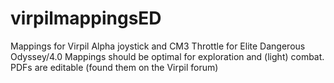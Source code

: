 # virpilmappingsED
Mappings for Virpil Alpha joystick and CM3 Throttle for Elite Dangerous Odyssey/4.0
Mappings should be optimal for exploration and (light) combat.
PDFs are editable (found them on the Virpil forum)
